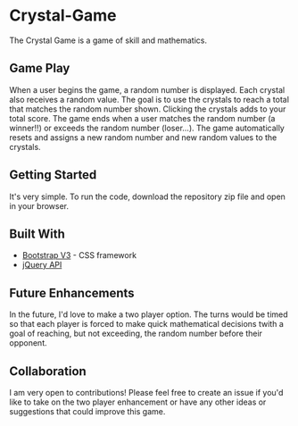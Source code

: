 # Crystal-Game
The Crystal Game is a game of skill and mathematics. 

## Game Play
When a user begins the game, a random number is displayed. Each crystal also receives a random value. The goal is to use the crystals to reach a total that matches the random number shown. Clicking the crystals adds to your total score. The game ends when a user matches the random number (a winner!!) or exceeds the random number (loser...). The game automatically resets and assigns a new random number and new random values to the crystals.

## Getting Started
It's very simple. To run the code, download the repository zip file and open in your browser.

## Built With
* [Bootstrap V3](http://bootstrapdocs.com/v3.0.3/docs/) - CSS framework
* [jQuery API](http://api.jquery.com/)

## Future Enhancements
In the future, I'd love to make a two player option. The turns would be timed so that each player is forced to make quick mathematical decisions twith a goal of reaching, but not exceeding, the random number before their opponent.

## Collaboration
I am very open to contributions! Please feel free to create an issue if you'd like to take on the two player enhancement or have any other ideas or suggestions that could improve this game.
